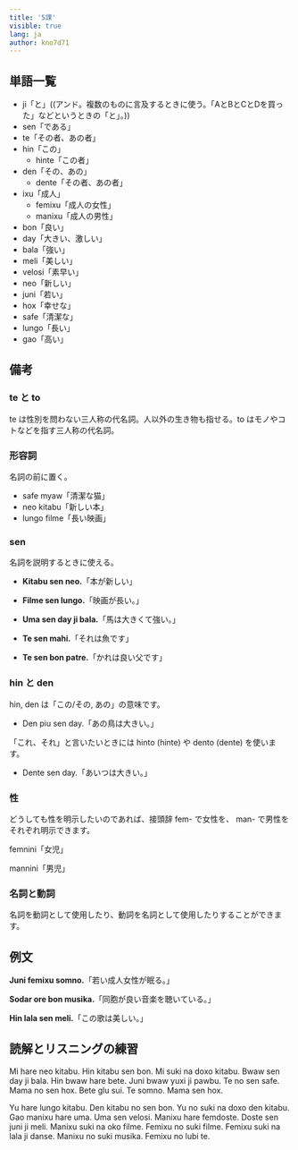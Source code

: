 ```yaml
---
title: '5課'
visible: true
lang: ja
author: kno7d71
---
```


## 単語一覧

- ji「と」((アンド。複数のものに言及するときに使う。「AとBとCとDを買った」などというときの「と」。))
- sen「である」
- te「その者、あの者」
- hin「この」
	- hinte「この者」
- den「その、あの」
	- dente「その者、あの者」
- ixu「成人」
	- femixu「成人の女性」
	- manixu「成人の男性」
- bon「良い」
- day「大きい、激しい」
- bala「強い」
- meli「美しい」
- velosi「素早い」
- neo「新しい」
- juni「若い」
- hox「幸せな」
- safe「清潔な」
- lungo「長い」
- gao「高い」

## 備考

### te と to

te は性別を問わない三人称の代名詞。人以外の生き物も指せる。to はモノやコトなどを指す三人称の代名詞。

### 形容詞

名詞の前に置く。

- safe myaw「清潔な猫」
- neo kitabu「新しい本」
- lungo filme「長い映画」

### sen

名詞を説明するときに使える。

- **Kitabu sen neo.**「本が新しい」
- **Filme sen lungo.**「映画が長い。」
- **Uma sen day ji bala.**「馬は大きくて強い。」

- **Te sen mahi.**「それは魚です」
- **Te sen bon patre.**「かれは良い父です」

### hin と den

hin, den は「この/その, あの」の意味です。

- Den piu sen day.「あの鳥は大きい。」

「これ、それ」と言いたいときには hinto (hinte) や dento (dente) を使います。

- Dente sen day.「あいつは大きい。」

### 性

どうしても性を明示したいのであれば、接頭辞 fem- で女性を、 man- で男性をそれぞれ明示できます。

femnini「女児」

mannini「男児」

### 名詞と動詞

名詞を動詞として使用したり、動詞を名詞として使用したりすることができます。

## 例文

**Juni femixu somno.**「若い成人女性が眠る。」

**Sodar ore bon musika.**「同胞が良い音楽を聴いている。」

**Hin lala sen meli.**「この歌は美しい。」

## 読解とリスニングの練習

Mi hare neo kitabu. Hin kitabu sen bon. Mi suki na doxo kitabu. Bwaw sen day ji bala. Hin bwaw hare bete. Juni bwaw yuxi ji pawbu. Te no sen safe. Mama no sen hox. Bete glu sui. Te somno. Mama sen hox. 

Yu hare lungo kitabu. Den kitabu no sen bon. Yu no suki na doxo den kitabu. Gao manixu hare uma. Uma sen velosi. Manixu hare femdoste. Doste sen juni ji meli. Manixu suki na oko filme. Femixu no suki filme. Femixu suki na lala ji danse. Manixu no suki musika. Femixu no lubi te.
